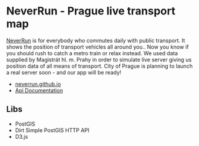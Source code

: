 # NeverRun - Prague live transport map

[NeverRun](http://neverrun.github.io) is for everybody who commutes daily with public transport. It shows the position of transport vehicles all around you.. Now you know if you should rush to catch a metro train or relax instead.
We used data supplied by Magistrát hl. m. Prahy in order to simulate live server giving us position data of all means of transport. City of Prague is planning to launch a real server soon - and our app will be ready!

- [neverrun.github.io](http://neverrun.github.io)
- [Api Documentation](http://docs.neverrun.apiary.io)

## Libs
- PostGIS
- Dirt Simple PostGIS HTTP API
- D3.js
